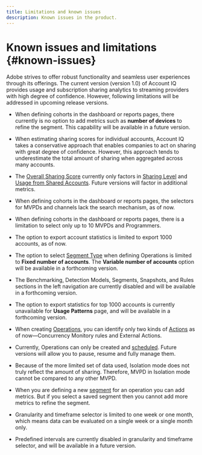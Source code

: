 ```yaml
---
title: Limitations and known issues
description: Known issues in the product. 
---
```


# Known issues and limitations {#known-issues}

Adobe strives to offer robust functionality and seamless user experiences through its offerings. The current version (version 1.0) of Account IQ provides usage and subscription sharing analytics to streaming providers with high degree of confidence. However, following limitations will be addressed in upcoming release versions.

* When defining cohorts in the dashboard or reports pages, there currently is no option to add metrics such as **number of devices** to refine the segment. This capability will be available in a future version.

* When estimating sharing scores for individual accounts, Account IQ takes a conservative approach that enables companies to act on sharing with great degree of confidence. However, this approach tends to underestimate the total amount of sharing when aggregated across many accounts.

* The [Overall Sharing Score](/help/AccountIQ/dashboard.md#overall-sharing-score) currently only factors in [Sharing Level](/help/AccountIQ/dashboard.md#sharing-level) and [Usage from Shared Accounts](/help/AccountIQ/dashboard.md#usage-from-shared-accounts). Future versions will factor in additional metrics.

* When defining cohorts in the dashboard or reports pages, the selectors for MVPDs and channels lack the search mechanism, as of now.

* When defining cohorts in the dashboard or reports pages, there is a limitation to select only up to 10 MVPDs and Programmers.

* The option to export account statistics is limited to export 1000 accounts, as of now.

* The option to select [Segment Type](#segment-type) when defining Operations is limited to **Fixed number of accounts**. The **Variable number of accounts** option will be available in a forthcoming version.

* The Benchmarking, Detection Models, Segments, Snapshots, and Rules sections in the left navigation are currently disabled and will be available in a forthcoming version.

* The option to export statistics for top 1000 accounts is currently unavailable for **Usage Patterns** page, and will be available in a forthcoming version.

* When creating [Operations](/help/AccountIQ/operation-affecting-user-segment.md), you can identify only two kinds of [Actions](/help/AccountIQ/operation-affecting-user-segment.md) as of now—Concurrency Monitory rules and External Actions.

* Currently, Operations can only be created and [scheduled](/help/AccountIQ/operation-affecting-user-segment.md#action). Future versions will allow you to pause, resume and fully manage them.

* Because of the more limited set of data used, Isolation mode does not truly reflect the amount of sharing. Therefore, MVPD in Isolation mode cannot be compared to any other MVPD.

* When you are defining a new [segment](/help/AccountIQ/segments-timeframe.md) for an operation you can add metrics. But if you select a saved segment then you cannot add more metrics to refine the segment.

* Granularity and timeframe selector is limited to one week or one month, which means data can be evaluated on a single week or a single month only.

* Predefined intervals are currently disabled in granularity and timeframe selector, and will be available in a future version.

